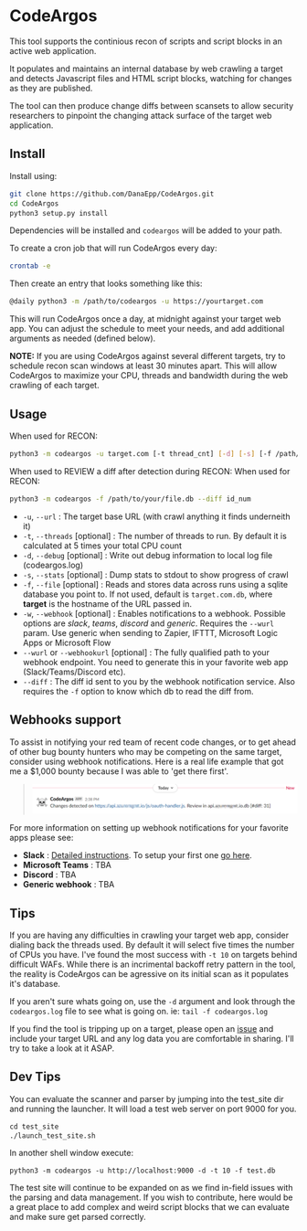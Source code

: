 # CodeArgos
This tool supports the continious recon of scripts and script blocks in an active web application. 

It populates and maintains an internal database by web crawling a target and detects Javascript files and HTML script blocks, watching for changes as they are published. 

The tool can then produce change diffs between scansets to allow security researchers to pinpoint the changing attack surface of the target web application.
## Install
Install using:
```bash 
git clone https://github.com/DanaEpp/CodeArgos.git 
cd CodeArgos
python3 setup.py install 
```
Dependencies will be installed and `codeargos` will be added to your path.

To create a cron job that will run CodeArgos every day:
```bash
crontab -e
```
Then create an entry that looks something like this:

```bash
@daily python3 -m /path/to/codeargos -u https://yourtarget.com
```

This will run CodeArgos once a day, at midnight against your target web app. You can adjust the schedule to meet your needs, and add additional arguments as needed (defined below).

**NOTE:** If you are using CodeArgos against several different targets, try to schedule recon scan windows at least 30 minutes apart. This will allow CodeArgos to maximize your CPU, threads and bandwidth during the web crawling of each target.

## Usage
When used for RECON:
```bash 
python3 -m codeargos -u target.com [-t thread_cnt] [-d] [-s] [-f /path/to/your/file.db] [-w slack --wurl https://hook.slack.com/some/webhook]
```
When used to REVIEW a diff after detection during RECON:
When used for RECON:
```bash 
python3 -m codeargos -f /path/to/your/file.db --diff id_num
```

* `-u`, `--url` : The target base URL (with crawl anything it finds underneith it)
* `-t`, `--threads` [optional] : The number of threads to run. By default it is calculated at 5 times your total CPU count
* `-d`, `--debug` [optional] : Write out debug information to local log file (codeargos.log)
* `-s`, `--stats` [optional] : Dump stats to stdout to show progress of crawl
* `-f`, `--file` [optional] : Reads and stores data across runs using a sqlite database you point to. If not used, default is `target.com.db`, where **target** is the hostname of the URL passed in.
* `-w`, `--webhook` [optional] : Enables notifications to a webhook. Possible options are *slack*, *teams*, *discord* and *generic*. Requires the `--wurl` param. Use generic when sending to Zapier, IFTTT, Microsoft Logic Apps or Microsoft Flow
* `--wurl` or `--webhookurl` [optional] : The fully qualified path to your webhook endpoint. You need to generate this in your favorite web app (Slack/Teams/Discord etc).
* `--diff` : The diff id sent to you by the webhook notification service. Also requires the `-f` option to know which db to read the diff from.

## Webhooks support
To assist in notifying your red team of recent code changes, or to get ahead of other bug bounty hunters who may be competing on the same target, consider using webhook notifications. Here is a real life example that got me a $1,000 bounty because I was able to 'get there first'.

> ![Slack notification](CodeArgos-Slack-Notification.png)

For more information on setting up webhook notifications for your favorite apps please see:
* **Slack** : [Detailed instructions](https://api.slack.com/messaging/webhooks). To setup your first one [go here](https://my.slack.com/services/new/incoming-webhook/).
* **Microsoft Teams** : TBA
* **Discord** : TBA
* **Generic webhook** : TBA

## Tips
If you are having any difficulties in crawling your target web app, consider dialing back the threads used. By default it will select five times the number of CPUs you have. I've found the most success with `-t 10` on targets behind difficult WAFs. While there is an incrimental backoff retry pattern in the tool, the reality is CodeArgos can be agressive on its initial scan as it populates it's database. 

If you aren't sure whats going on, use the `-d` argument and look through the `codeargos.log` file to see what is going on. ie: `tail -f codeargos.log` 

If you find the tool is tripping up on a target, please open an [issue](https://github.com/DanaEpp/CodeArgos/issues) and include your target URL and any log data you are comfortable in sharing. I'll try to take a look at it ASAP.

## Dev Tips
You can evaluate the scanner and parser by jumping into the test_site dir and running the launcher. It will load a test web server on port 9000 for you.

```
cd test_site
./launch_test_site.sh
```
In another shell window execute:
```
python3 -m codeargos -u http://localhost:9000 -d -t 10 -f test.db
```
The test site will continue to be expanded on as we find in-field issues with the parsing and data management. If you wish to contribute, here would be a great place to add complex and weird script blocks that we can evaluate and make sure get parsed correctly.

